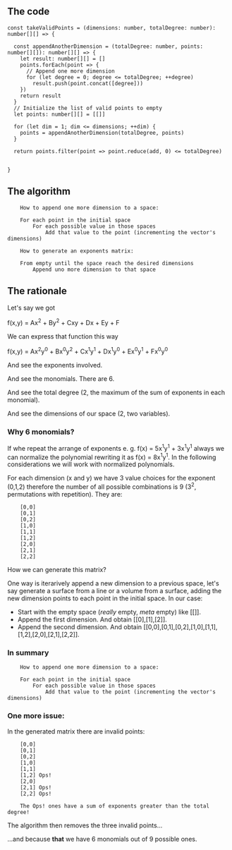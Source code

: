 
## The code
```
const takeValidPoints = (dimensions: number, totalDegree: number): number[][] => {

  const appendAnotherDimension = (totalDegree: number, points: number[][]): number[][] => {
    let result: number[][] = []
    points.forEach(point => {
      // Append one more dimension
      for (let degree = 0; degree <= totalDegree; ++degree)
        result.push(point.concat([degree]))
    })
    return result
  }
  // Initialize the list of valid points to empty
  let points: number[][] = [[]]

  for (let dim = 1; dim <= dimensions; ++dim) {
    points = appendAnotherDimension(totalDegree, points)
  }

  return points.filter(point => point.reduce(add, 0) <= totalDegree)


}
```
## The algorithm

        How to append one more dimension to a space:
        
        For each point in the initial space
            For each possible value in those spaces
                Add that value to the point (incrementing the vector's dimensions)

        How to generate an exponents matrix:

        From empty until the space reach the desired dimensions
            Append uno more dimension to that space



## The rationale

Let's say we got

f(x,y) = Ax<sup>2</sup> + By<sup>2</sup> + Cxy + Dx + Ey + F

We can express that function this way

f(x,y) = Ax<sup>2</sup>y<sup>0</sup> + Bx<sup>0</sup>y<sup>2</sup> + Cx<sup>1</sup>y<sup>1</sup> + Dx<sup>1</sup>y<sup>0</sup> + Ex<sup>0</sup>y<sup>1</sup> + Fx<sup>0</sup>y<sup>0</sup>

And see the exponents involved.

And see the monomials. There are 6.

And see the total degree (2, the maximum of the sum of exponents in each monomial).

And see the dimensions of our space (2, two variables).

### Why 6 monomials?

If whe repeat the arrange of exponents e. g. f(x) = 5x<sup>1</sup>y<sup>1</sup> + 3x<sup>1</sup>y<sup>1</sup> always we can normalize the polynomial rewriting it as f(x) = 8x<sup>1</sup>y<sup>1</sup>. In the following considerations we will work with normalized polynomials.

For each dimension (x and y) we have 3 value choices for the exponent (0,1,2) therefore the number of all possible combinations is 9 (3<sup>2</sup>, permutations with repetition). They are:

```
    [0,0]
    [0,1]
    [0,2]
    [1,0]
    [1,1]
    [1,2]
    [2,0]
    [2,1]
    [2,2]

```
How we can generate this matrix?

One way is iterarively append a new dimension to a previous space, let's say generate a surface from a line or a volume from a surface, adding the new dimension points to each point in the initial space. In our case:

 - Start with the empty space (_really_ empty, _meta_ empty) like [[]].
 - Append the first dimension. And obtain [[0],[1],[2]].
 - Append the second dimension. And obtain [[0,0],[0,1],[0,2],[1,0],[1,1],[1,2],[2,0],[2,1],[2,2]].


### In summary

        How to append one more dimension to a space:
        
        For each point in the initial space
            For each possible value in those spaces
                Add that value to the point (incrementing the vector's dimensions)


### One more issue:
In the generated matrix there are invalid points:

```
    [0,0]
    [0,1]
    [0,2]
    [1,0]
    [1,1]
    [1,2] Ops!
    [2,0]
    [2,1] Ops!
    [2,2] Ops!

    The Ops! ones have a sum of exponents greater than the total degree!
```

The algorithm then removes the three invalid points...

...and because **that** we have 6 monomials out of 9 possible ones.



